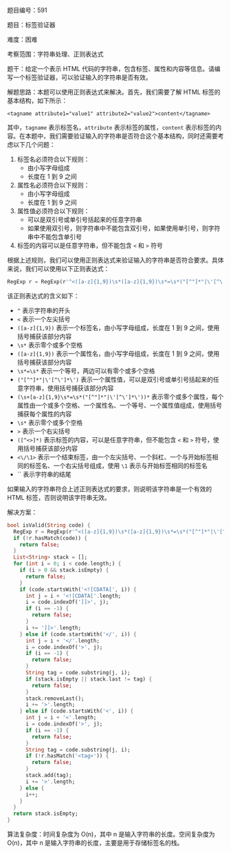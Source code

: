 题目编号：591

题目：标签验证器

难度：困难

考察范围：字符串处理、正则表达式

题干：给定一个表示 HTML 代码的字符串，包含标签、属性和内容等信息。请编写一个标签验证器，可以验证输入的字符串是否有效。

解题思路：本题可以使用正则表达式来解决。首先，我们需要了解 HTML 标签的基本结构，如下所示：

```darthtml
<tagname attribute1="value1" attribute2="value2">content</tagname>
```

其中，`tagname` 表示标签名，`attribute` 表示标签的属性，`content` 表示标签的内容。在本题中，我们需要验证输入的字符串是否符合这个基本结构，同时还需要考虑以下几个问题：

1. 标签名必须符合以下规则：
   - 由小写字母组成
   - 长度在 1 到 9 之间
2. 属性名必须符合以下规则：
   - 由小写字母组成
   - 长度在 1 到 9 之间
3. 属性值必须符合以下规则：
   - 可以是双引号或单引号括起来的任意字符串
   - 如果使用双引号，则字符串中不能包含双引号，如果使用单引号，则字符串中不能包含单引号
4. 标签的内容可以是任意字符串，但不能包含 `<` 和 `>` 符号

根据上述规则，我们可以使用正则表达式来验证输入的字符串是否符合要求。具体来说，我们可以使用以下正则表达式：

```dart
RegExp r = RegExp(r'^<([a-z]{1,9})\s*([a-z]{1,9})\s*=\s*("[^"]*"|\'[^\']*\')(\s+[a-z]{1,9}\s*=\s*("[^"]*"|\'[^\']*\'))*\s*>([^<>]*)<\/\1>');
```

该正则表达式的含义如下：

- `^` 表示字符串的开头
- `<` 表示一个左尖括号
- `([a-z]{1,9})` 表示一个标签名，由小写字母组成，长度在 1 到 9 之间，使用括号捕获该部分内容
- `\s*` 表示零个或多个空格
- `([a-z]{1,9})` 表示一个属性名，由小写字母组成，长度在 1 到 9 之间，使用括号捕获该部分内容
- `\s*=\s*` 表示一个等号，两边可以有零个或多个空格
- `("[^"]*"|\'[^\']*\')` 表示一个属性值，可以是双引号或单引号括起来的任意字符串，使用括号捕获该部分内容
- `(\s+[a-z]{1,9}\s*=\s*("[^"]*"|\'[^\']*\'))*` 表示零个或多个属性，每个属性由一个或多个空格、一个属性名、一个等号、一个属性值组成，使用括号捕获每个属性的内容
- `\s*` 表示零个或多个空格
- `>` 表示一个右尖括号
- `([^<>]*)` 表示标签的内容，可以是任意字符串，但不能包含 `<` 和 `>` 符号，使用括号捕获该部分内容
- `<\/\1>` 表示一个结束标签，由一个左尖括号、一个斜杠、一个与开始标签相同的标签名、一个右尖括号组成，使用 `\1` 表示与开始标签相同的标签名
- `` 表示字符串的结尾

如果输入的字符串符合上述正则表达式的要求，则说明该字符串是一个有效的 HTML 标签，否则说明该字符串无效。

解决方案：

```dart
bool isValid(String code) {
  RegExp r = RegExp(r'^<([a-z]{1,9})\s*([a-z]{1,9})\s*=\s*("[^"]*"|\'[^\']*\')(\s+[a-z]{1,9}\s*=\s*("[^"]*"|\'[^\']*\'))*\s*>([^<>]*)<\/\1>');
  if (!r.hasMatch(code)) {
    return false;
  }
  List<String> stack = [];
  for (int i = 0; i < code.length;) {
    if (i > 0 && stack.isEmpty) {
      return false;
    }
    if (code.startsWith('<![CDATA[', i)) {
      int j = i + '<![CDATA['.length;
      i = code.indexOf(']]>', j);
      if (i == -1) {
        return false;
      }
      i += ']]>'.length;
    } else if (code.startsWith('</', i)) {
      int j = i + '</'.length;
      i = code.indexOf('>', j);
      if (i == -1) {
        return false;
      }
      String tag = code.substring(j, i);
      if (stack.isEmpty || stack.last != tag) {
        return false;
      }
      stack.removeLast();
      i += '>'.length;
    } else if (code.startsWith('<', i)) {
      int j = i + '<'.length;
      i = code.indexOf('>', j);
      if (i == -1) {
        return false;
      }
      String tag = code.substring(j, i);
      if (!r.hasMatch('<tag>')) {
        return false;
      }
      stack.add(tag);
      i += '>'.length;
    } else {
      i++;
    }
  }
  return stack.isEmpty;
}
```

算法复杂度：时间复杂度为 O(n)，其中 n 是输入字符串的长度。空间复杂度为 O(n)，其中 n 是输入字符串的长度，主要是用于存储标签名的栈。